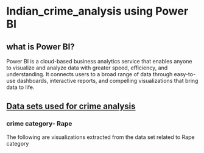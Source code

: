 # Indian_crime_analysis using Power BI

## what is Power BI?
Power BI is a cloud-based business analytics service that enables anyone to visualize and analyze data with greater speed, efficiency, and understanding. It connects users to a broad range of data through easy-to-use dashboards, interactive reports, and compelling visualizations that bring data to life.

## [Data sets used for crime analysis](https://www.kaggle.com/rajanand/crime-in-india/version/4#)

### crime category- Rape
The following are visualizations extracted from the data set related to Rape category
